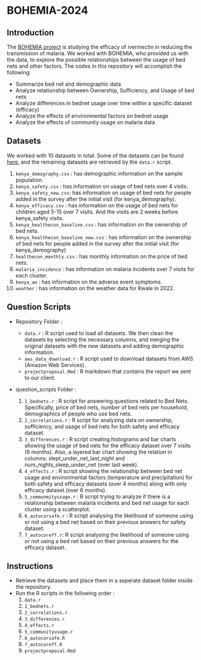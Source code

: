 # BOHEMIA-2024

## Introduction

The [BOHEMIA project](https://bohemiaconsortium.org) is studying the efficacy of ivermectin in reducing the transmission of malaria. We worked with BOHEMIA, who provided us with the data, to explore the possible relationships between the usage of bed nets and other factors. The codes in this repository will accomplish the following:

- Summarize bed net and demographic data
- Analyze relationship between Ownership, Sufficiency, and Usage of bed nets
- Analyze differences in bednet usage over time within a specific dataset (efficacy)
- Analyze the effects of environmental factors on bednet usage
- Analyze the effects of community usage on malaria data

## Datasets

We worked with 10 datasets in total. Some of the datasets can be found [here](https://drive.google.com/drive/u/0/folders/1jq1dtoTScgSA9h5vtEtLAtdjp_tF-Nxs), and the remaining datasets are retrieved by the `data.r` script.

1. `kenya_demography.csv` : has demographic information on the sample population.
2. `kenya_safety.csv` : has information on usage of bed nets over 4 visits.
3. `kenya_safety_new.csv`: has information on usage of bed nets for people added in the survey after the initial visit (for kenya_demography). 
4. `kenya_efficacy.csv` : has information on the usage of bed nets for children aged 5-15 over 7 visits. And the visits are 2 weeks before kenya_safety visits.
5. `kenya_healthecon_baseline.csv` : has information on the ownership of bed nets.
6. `kenya_healthecon_baseline_new.csv` : has information on the ownership of bed nets for people added in  the survey after the initial visit (for kenya_demography)
7. `healthecon_monthly.csv` : has monthly information on the price of bed nets.
8. `malaria_incidence` : has information on malaria incidents over 7 visits for each cluster.
9. `kenya_ae` : has information on the adverse event symptoms.
10. `weather` : has information on the weather data for Kwale in 2022.

## Question Scripts

 * Repository Folder :
    - `data.r` : R script used to load all datasets. We then clean the datasets by selecting the necessary columns, and merging the original datasets with the new datasets and adding demographic information.
    - `aws_data_download.r` : R script used to download datasets from AWS (Amazon Web Services).
    - `projectproposal.Rmd` : R markdown that contains the report we sent to our client.
  
 * question_scripts Folder :
   1. `1_bednets.r` : R script for answering questions related to Bed Nets. Specifically, price of bed nets, number of bed nets per household, demographics of people who use bed nets.
   2. `2_correlations.r` : R script for analyzing data on ownership, sufficiency, and usage of bed nets for both safety and efficacy dataset.
   3. `3_differences.r` : R script creating histograms and bar charts showing the usage of bed nets for the efficacy dataset over 7 visits (6 months). Also, a layered bar chart showing the relation in columns: slept_under_net_last_night and num_nights_sleep_under_net (over last week).
   4. `4_effects.r` : R script showing the relationship between bed net usage and environmental factors (temperature and precipitation) for both safety and efficacy datasets (over 4 months) along with only efficacy dataset (over 6 months).
   5. `5_communmityusage.r` : R script trying to analyze if there is a relationship between malaria incidents and bed net usage for each cluster using a scatterplot.
   6. `6_autocorsafe.r` : R script analysing the likelihood of someone using or not using a bed net based on their previous answers for safety dataset.
   7. `7_autocoreff.r`: R script analysing the likelihood of someone using or not using a bed net based on their previous answers for the efficacy dataset.
  
## Instructions

- Retrieve the datasets and place them in a seperate dataset folder inside the repository.
- Run the R scripts in the following order :
    1. `data.r`
    2. `1_bednets.r`
    3. `2_correlations.r`
    4. `3_differences.r`
    5. `4_effects.r`
    6. `5_communityusage.r`
    7. `6_autocorsafe.R`
    8. `7_autocoreff.R`
    9. `projectproposal.Rmd`

